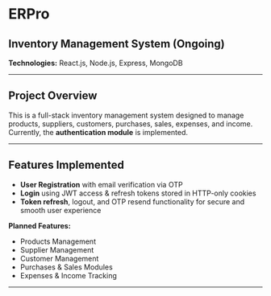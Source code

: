 # ERPro

## Inventory Management System (Ongoing)

**Technologies:** React.js, Node.js, Express, MongoDB

---

## Project Overview

This is a full-stack inventory management system designed to manage products, suppliers, customers, purchases, sales, expenses, and income.  
Currently, the **authentication module** is implemented.

---

## Features Implemented

- **User Registration** with email verification via OTP
- **Login** using JWT access & refresh tokens stored in HTTP-only cookies
- **Token refresh**, logout, and OTP resend functionality for secure and smooth user experience

**Planned Features:**

- Products Management
- Supplier Management
- Customer Management
- Purchases & Sales Modules
- Expenses & Income Tracking

---
